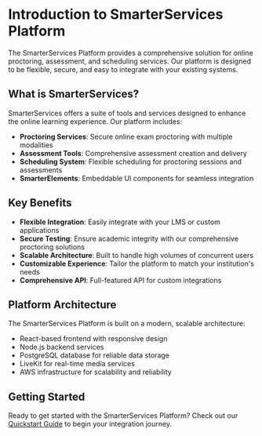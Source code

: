 # Introduction to SmarterServices Platform

The SmarterServices Platform provides a comprehensive solution for online proctoring, assessment, and scheduling services. Our platform is designed to be flexible, secure, and easy to integrate with your existing systems.

## What is SmarterServices?

SmarterServices offers a suite of tools and services designed to enhance the online learning experience. Our platform includes:

- **Proctoring Services**: Secure online exam proctoring with multiple modalities
- **Assessment Tools**: Comprehensive assessment creation and delivery
- **Scheduling System**: Flexible scheduling for proctoring sessions and assessments
- **SmarterElements**: Embeddable UI components for seamless integration

## Key Benefits

- **Flexible Integration**: Easily integrate with your LMS or custom applications
- **Secure Testing**: Ensure academic integrity with our comprehensive proctoring solutions
- **Scalable Architecture**: Built to handle high volumes of concurrent users
- **Customizable Experience**: Tailor the platform to match your institution's needs
- **Comprehensive API**: Full-featured API for custom integrations

## Platform Architecture

The SmarterServices Platform is built on a modern, scalable architecture:

- React-based frontend with responsive design
- Node.js backend services
- PostgreSQL database for reliable data storage
- LiveKit for real-time media services
- AWS infrastructure for scalability and reliability

## Getting Started

Ready to get started with the SmarterServices Platform? Check out our [Quickstart Guide](./quickstart) to begin your integration journey.
